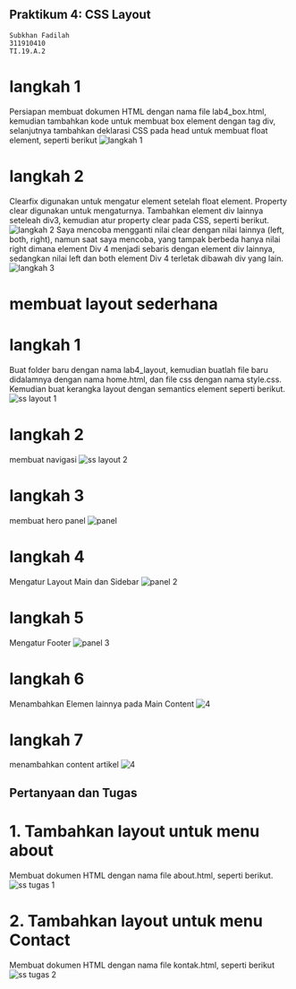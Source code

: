 ## Praktikum 4: CSS Layout
~~~
Subkhan Fadilah
311910410
TI.19.A.2
~~~
# langkah 1
Persiapan membuat dokumen HTML dengan nama file lab4_box.html, kemudian tambahkan kode untuk membuat box element dengan tag div, selanjutnya tambahkan deklarasi CSS pada head untuk membuat float element, seperti berikut
![langkah 1](https://user-images.githubusercontent.com/56526583/115357905-50337900-a1e7-11eb-8b6d-f4eb0e3633ce.png)
# langkah 2
Clearfix digunakan untuk mengatur element setelah float element. Property clear digunakan untuk mengaturnya. Tambahkan element div lainnya seteleah div3, kemudian atur property clear pada CSS, seperti berikut.
![langkah 2](https://user-images.githubusercontent.com/56526583/115358049-78bb7300-a1e7-11eb-9060-9b8bd3f0784d.png)
Saya mencoba mengganti nilai clear dengan nilai lainnya (left, both, right), namun saat saya mencoba, yang tampak berbeda hanya nilai right dimana element Div 4 menjadi sebaris dengan element div lainnya, sedangkan nilai left dan both element Div 4 terletak dibawah div yang lain.
![langkah 3](https://user-images.githubusercontent.com/56526583/115358516-f4b5bb00-a1e7-11eb-900d-2a812ba04096.png)
# membuat layout sederhana
# langkah 1
Buat folder baru dengan nama lab4_layout, kemudian buatlah file baru didalamnya dengan nama home.html, dan file css dengan nama style.css. Kemudian buat kerangka layout dengan semantics element seperti berikut.
![ss layout 1](https://user-images.githubusercontent.com/56526583/115358776-321a4880-a1e8-11eb-9fdb-314a24f68bbf.png)
# langkah 2 
membuat navigasi
![ss layout 2](https://user-images.githubusercontent.com/56526583/115359037-77d71100-a1e8-11eb-908c-524b4067e827.png)
# langkah 3
membuat hero panel 
![panel](https://user-images.githubusercontent.com/56526583/115359132-92a98580-a1e8-11eb-9eee-5412ba6c8ed8.png)
# langkah 4
Mengatur Layout Main dan Sidebar
![panel 2](https://user-images.githubusercontent.com/56526583/115359291-bd93d980-a1e8-11eb-81ae-05f183883b1d.png)
# langkah 5
Mengatur Footer
![panel 3](https://user-images.githubusercontent.com/56526583/115359531-f6cc4980-a1e8-11eb-8784-b7224f117794.png)
# langkah 6
Menambahkan Elemen lainnya pada Main Content
![4](https://user-images.githubusercontent.com/56526583/115360511-e2d51780-a1e9-11eb-8121-f6c55173eee1.png)
# langkah 7
menambahkan content artikel
![4](https://user-images.githubusercontent.com/56526583/115360622-fe402280-a1e9-11eb-91a0-39e1bcd725b7.png)
## Pertanyaan dan Tugas
# 1. Tambahkan layout untuk menu about
Membuat dokumen HTML dengan nama file about.html, seperti berikut.
![ss tugas 1](https://user-images.githubusercontent.com/56526583/115363202-74458900-a1ec-11eb-94e9-72932225e4d9.png)
# 2. Tambahkan layout untuk menu Contact
Membuat dokumen HTML dengan nama file kontak.html, seperti berikut
![ss tugas 2](https://user-images.githubusercontent.com/56526583/115363378-9dfeb000-a1ec-11eb-8e8b-feccdd2662da.png)




